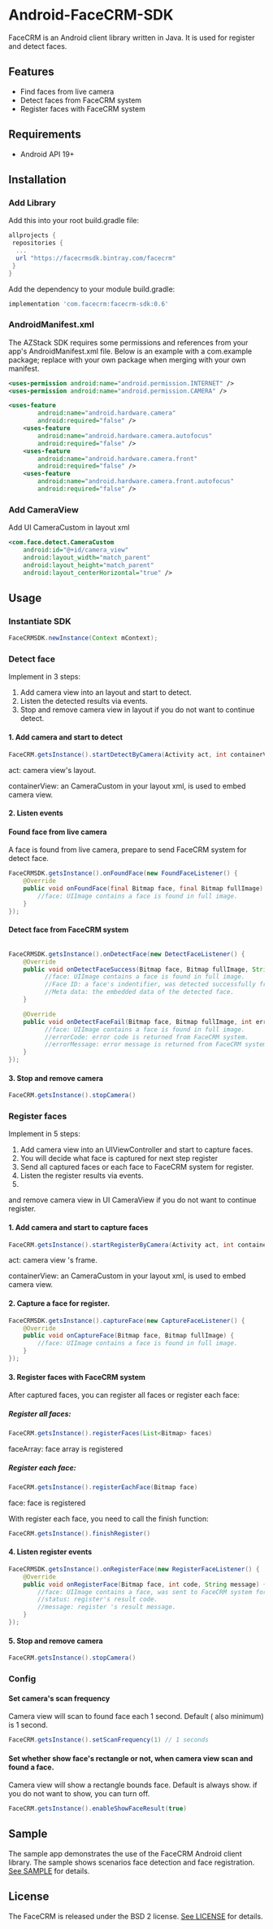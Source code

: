 # Android-FaceCRM-SDK

FaceCRM is an Android client library written in Java. It is used for register and detect faces.

## Features
* Find faces from live camera
* Detect faces from FaceCRM system
* Register faces with FaceCRM system

## Requirements
* Android API 19+

## Installation

### Add Library

Add this into your root build.gradle file:

```gradle
allprojects {
 repositories {
  ...
  url "https://facecrmsdk.bintray.com/facecrm"
 }
}
```

Add the dependency to your module build.gradle:

```gradle
implementation 'com.facecrm:facecrm-sdk:0.6'
```

### AndroidManifest.xml

The AZStack SDK requires some permissions and references from your app's AndroidManifest.xml file.
Below is an example with a com.example package; replace with your own package when merging with your own manifest.

```xml
<uses-permission android:name="android.permission.INTERNET" />
<uses-permission android:name="android.permission.CAMERA" />

<uses-feature
        android:name="android.hardware.camera"
        android:required="false" />
    <uses-feature
        android:name="android.hardware.camera.autofocus"
        android:required="false" />
    <uses-feature
        android:name="android.hardware.camera.front"
        android:required="false" />
    <uses-feature
        android:name="android.hardware.camera.front.autofocus"
        android:required="false" />
```

### Add CameraView

Add UI CameraCustom in layout xml

```xml
<com.face.detect.CameraCustom
    android:id="@+id/camera_view"
    android:layout_width="match_parent"
    android:layout_height="match_parent"
    android:layout_centerHorizontal="true" />
```


## Usage
### Instantiate SDK
```java
FaceCRMSDK.newInstance(Context mContext);
```

### Detect face 
Implement in 3 steps:
1. Add camera view into an layout and start to detect.
2. Listen the detected results via events.
3. Stop and remove camera view in layout if you do not want to continue detect.

#### 1. Add camera and start to detect
```java
FaceCRM.getsInstance().startDetectByCamera(Activity act, int containerView)
```
act: camera view's layout.

containerView: an CameraCustom in your layout xml, is used to embed camera view.


#### 2. Listen events
#### Found face from live camera
A face is found from live camera, prepare to send FaceCRM system for detect face.
```java
FaceCRMSDK.getsInstance().onFoundFace(new FoundFaceListener() {
    @Override
    public void onFoundFace(final Bitmap face, final Bitmap fullImage) {
        //face: UIImage contains a face is found in full image.
    }
});
```

#### Detect face from FaceCRM system
```java

FaceCRMSDK.getsInstance().onDetectFace(new DetectFaceListener() {
    @Override
    public void onDetectFaceSuccess(Bitmap face, Bitmap fullImage, String faceId, String metaData) {
          //face: UIImage contains a face is found in full image. 
          //Face ID: a face's indentifier, was detected successfully from FaceCRM system. 
          //Meta data: the embedded data of the detected face.
    }

    @Override
    public void onDetectFaceFail(Bitmap face, Bitmap fullImage, int errorCode, String errorMessage) {
          //face: UIImage contains a face is found in full image. 
          //errorCode: error code is returned from FaceCRM system.
          //errorMessage: error message is returned from FaceCRM system.
    }
});
```

#### 3. Stop and remove camera
```java
FaceCRM.getsInstance().stopCamera()
```

### Register faces
Implement in 5 steps:
1. Add camera view into an UIViewController and start to capture faces.
2. You will decide what face is captured for next step register
3. Send all captured faces or each face to FaceCRM system for register.
2. Listen the register results via events.
3. 
and remove camera view in UI CameraView if you do not want to continue register.

#### 1. Add camera and start to capture faces
```java
FaceCRM.getsInstance().startRegisterByCamera(Activity act, int containerView)
```
act: camera view 's frame.

containerView: an CameraCustom in your layout xml, is used to embed camera view.

#### 2. Capture a face for register.
```java
FaceCRMSDK.getsInstance().captureFace(new CaptureFaceListener() {
    @Override
    public void onCaptureFace(Bitmap face, Bitmap fullImage) {
        //face: UIImage contains a face is found in full image.
    }
});
```

#### 3. Register faces with FaceCRM system
After captured faces, you can register all faces or register each face:

##### Register all faces:
```java
FaceCRM.getsInstance().registerFaces(List<Bitmap> faces)
```
faceArray: face array is registered

##### Register each face:
```java
FaceCRM.getsInstance().registerEachFace(Bitmap face)
```
face: face is registered

With register each face, you need to call the finish function:
```java
FaceCRM.getsInstance().finishRegister()
```

#### 4. Listen register events
```java
FaceCRMSDK.getsInstance().onRegisterFace(new RegisterFaceListener() {
    @Override
    public void onRegisterFace(Bitmap face, int code, String message) {
        //face: UIImage contains a face, was sent to FaceCRM system for register. 
        //status: register's result code.
        //message: register 's result message.
    }
});
```

#### 5. Stop and remove camera
```java
FaceCRM.getsInstance().stopCamera()
```

### Config
#### Set camera's scan frequency
Camera view will scan to found face each 1 second. Default ( also minimum) is 1 second.
```java
FaceCRM.getsInstance().setScanFrequency(1) // 1 seconds
```

#### Set whether show face's rectangle or not, when camera view scan and found a face.
Camera view will show a rectangle bounds face. Default is always show. if you do not want to show, you can turn off.
```java
FaceCRM.getsInstance().enableShowFaceResult(true)
```


## Sample

The sample app demonstrates the use of the FaceCRM Android client library. The sample shows scenarios face detection and face registration. [See SAMPLE](https://github.com/facecrm/facecrm-android-sample) for details.

## License
The FaceCRM is released under the BSD 2 license. [See LICENSE](https://github.com/facecrm/facecrm-android-sdk/blob/master/LICENSE) for details.

